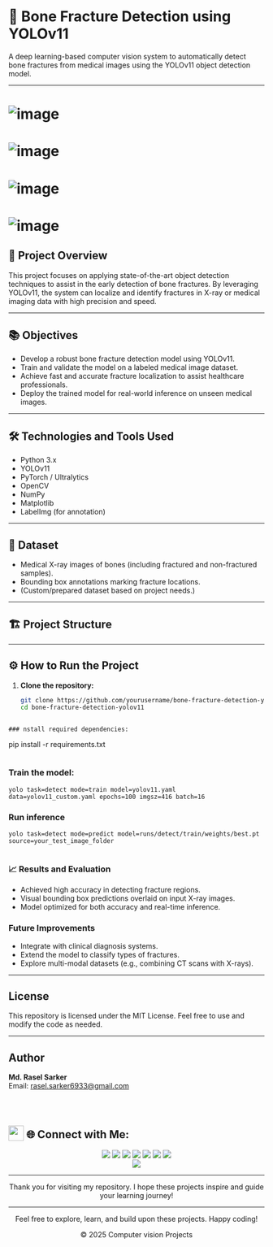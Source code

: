 # 🦴 Bone Fracture Detection using YOLOv11

A deep learning-based computer vision system to automatically detect bone fractures from medical images using the YOLOv11 object detection model.

---
# ![image](https://github.com/user-attachments/assets/f103c0fc-c4d5-46e6-aeeb-e60acb1fd921)
# ![image](https://github.com/user-attachments/assets/f2569a73-a754-43dd-b402-b7caf3881abb)
# ![image](https://github.com/user-attachments/assets/42975456-ac77-4534-a171-750c4384aa02)
# ![image](https://github.com/user-attachments/assets/e87e978c-df58-46a0-b4ba-0ac62a64a4bf)


## 🚀 Project Overview

This project focuses on applying state-of-the-art object detection techniques to assist in the early detection of bone fractures. By leveraging YOLOv11, the system can localize and identify fractures in X-ray or medical imaging data with high precision and speed.

---

## 📚 Objectives

- Develop a robust bone fracture detection model using YOLOv11.
- Train and validate the model on a labeled medical image dataset.
- Achieve fast and accurate fracture localization to assist healthcare professionals.
- Deploy the trained model for real-world inference on unseen medical images.

---

## 🛠 Technologies and Tools Used

- Python 3.x
- YOLOv11
- PyTorch / Ultralytics
- OpenCV
- NumPy
- Matplotlib
- LabelImg (for annotation)

---

## 🧠 Dataset

- Medical X-ray images of bones (including fractured and non-fractured samples).
- Bounding box annotations marking fracture locations.
- (Custom/prepared dataset based on project needs.)

---

## 🏗️ Project Structure


---

## ⚙️ How to Run the Project

1. **Clone the repository:**
   ```bash
   git clone https://github.com/yourusername/bone-fracture-detection-yolov11.git
   cd bone-fracture-detection-yolov11
```

### nstall required dependencies:
```
pip install -r requirements.txt
```

```
### Train the model:
```
yolo task=detect mode=train model=yolov11.yaml data=yolov11_custom.yaml epochs=100 imgsz=416 batch=16

```
### Run inference
```
yolo task=detect mode=predict model=runs/detect/train/weights/best.pt source=your_test_image_folder


```
### 📈 Results and Evaluation
- Achieved high accuracy in detecting fracture regions.
- Visual bounding box predictions overlaid on input X-ray images.
- Model optimized for both accuracy and real-time inference.

### Future Improvements
- Integrate with clinical diagnosis systems.
- Extend the model to classify types of fractures.
- Explore multi-modal datasets (e.g., combining CT scans with X-rays).


---

## License
This repository is licensed under the MIT License. Feel free to use and modify the code as needed.

---

## Author
**Md. Rasel Sarker**  
Email: [rasel.sarker6933@gmail.com](mailto:rasel.sarker6933@gmail.com)  

<br>
<h1 align="left">
 <h2><img src = "https://media2.giphy.com/media/QssGEmpkyEOhBCb7e1/giphy.gif?cid=ecf05e47a0n3gi1bfqntqmob8g9aid1oyj2wr3ds3mg700bl&rid=giphy.gif" width=30px valign="bottom"> 🌐 Connect with Me:</h2>
</h1>

<p align="center">
  <a href="mailto:rasel.sarker6933@gmail.com"><img src="https://img.shields.io/badge/Email-rasel.sarker6933@gmail.com-blue?style=flat-square&logo=gmail"></a>
  <a href="https://github.com/raselsarker69"><img src="https://img.shields.io/badge/GitHub-%40Raselsarker-lightgrey?style=flat-square&logo=github"></a>
  <a href="https://www.linkedin.com/in/rasel-sarker-405160227/"><img src="https://img.shields.io/badge/LinkedIn-Rasel%20Sarker-blue?style=flat-square&logo=linkedin"></a>
  <a href="https://www.facebook.com/mdrasel.sarker.7773631"><img src="https://img.shields.io/badge/Facebook-%40Raselsarker-blue?style=flat-square&logo=facebook"></a>
  <a href="https://www.kaggle.com/mdraselsarker"><img src="https://img.shields.io/badge/Kaggle-%40Raselsarker-blue?style=flat-square&logo=kaggle"></a>
  <a href="https://www.youtube.com/@raselsarker69"><img src="https://img.shields.io/badge/YouTube-Rasel%20Sarker-red?style=flat-square&logo=youtube"></a>
  <a href="https://www.facebook.com/groups/832585175685301"><img src="https://img.shields.io/badge/Facebook%20Group-Rasel%20Sarker%20Group-blue?style=flat-square&logo=facebook"></a>
  <br>
  <img src="https://img.shields.io/badge/Phone-%2B8801581528651-green?style=flat-square&logo=whatsapp">
</p>
 

---

<div align="center">

Thank you for visiting my repository. I hope these projects inspire and guide your learning journey!

---

Feel free to explore, learn, and build upon these projects. Happy coding!<br>

&copy; 2025 Computer vision Projects

</div>
